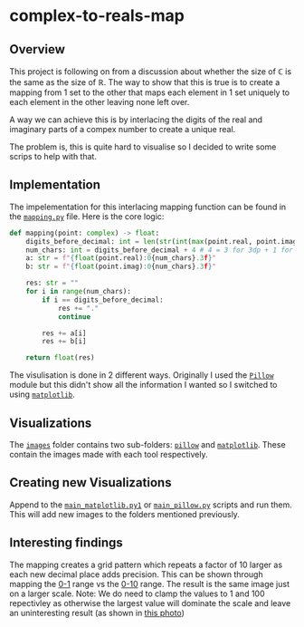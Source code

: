 # complex-to-reals-map

## Overview

This project is following on from a discussion about whether the size of ℂ is the same as the size of ℝ. The way to show that this is true is to create a mapping from 1 set to the other that maps each element in 1 set uniquely to each element in the other leaving none left over.
 
A way we can achieve this is by interlacing the digits of the real and imaginary parts of a compex number to create a unique real. 

The problem is, this is quite hard to visualise so I decided to write some scrips to help with that.

## Implementation

The impelementation for this interlacing mapping function can be found in the [`mapping.py`](/mapping.py) file. Here is the core logic:

```python
def mapping(point: complex) -> float:
    digits_before_decimal: int = len(str(int(max(point.real, point.imag))))
    num_chars: int = digits_before_decimal + 4 # 4 = 3 for 3dp + 1 for the '.' character
    a: str = f"{float(point.real):0{num_chars}.3f}"
    b: str = f"{float(point.imag):0{num_chars}.3f}"

    res: str = ""
    for i in range(num_chars):
        if i == digits_before_decimal:
            res += "."
            continue

        res += a[i]
        res += b[i]

    return float(res)
```

The visulisation is done in 2 different ways. Originally I used the [`Pillow`](https://python-pillow.org/) module but this didn't show all the information I wanted so I switched to using [`matplotlib`](https://matplotlib.org/).

## Visualizations

The [`images`](/images/) folder contains two sub-folders: [`pillow`](/images/pillow/) and [`matplotlib`](/images/matplotlib/). These contain the images made with each tool respectively.

## Creating new Visualizations

Append to the [`main_matplotlib.py1`](/main_matplotlib.py) or [`main_pillow.py`](/main_pillow.py) scripts and run them. This will add new images to the folders mentioned previously.

## Interesting findings

The mapping creates a grid pattern which repeats a factor of 10 larger as each new decimal place adds precision. This can be shown through mapping the [0-1](/images/matplotlib/0to1_clamped.png) range vs the [0-10](/images/matplotlib/0to10_clamp100.png) range. The result is the same image just on a larger scale. Note: We do need to clamp the values to 1 and 100 repectivley as otherwise the largest value will dominate the scale and leave an uninteresting result (as shown in [this photo](/images/matplotlib/0to1.png))